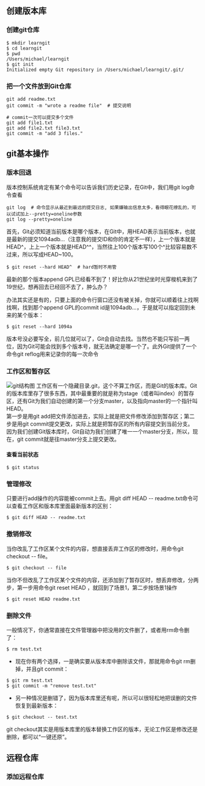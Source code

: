## 创建版本库
### 创建git仓库
```
$ mkdir learngit
$ cd learngit
$ pwd
/Users/michael/learngit
$ git init
Initialized empty Git repository in /Users/michael/learngit/.git/
```

### 把一个文件放到Git仓库
```
git add readme.txt  
git commit -m "wrote a readme file"  # 提交说明

# commit一次可以提交多个文件
git add file1.txt
git add file2.txt file3.txt
git commit -m "add 3 files."
```
## git基本操作
### 版本回退
版本控制系统肯定有某个命令可以告诉我们历史记录，在Git中，我们用git log命令查看
```
git log  # 命令显示从最近到最远的提交日志, 如果嫌输出信息太多，看得眼花缭乱的，可以试试加上--pretty=oneline参数
git log --pretty=oneline
```
首先，Git必须知道当前版本是哪个版本，在Git中，用HEAD表示当前版本，也就是最新的提交1094adb...（注意我的提交ID和你的肯定不一样），上一个版本就是HEAD^，上上一个版本就是HEAD^^，当然往上100个版本写100个^比较容易数不过来，所以写成HEAD~100。
```
$ git reset --hard HEAD^  # hard暂时不用管
```
最新的那个版本append GPL已经看不到了！好比你从21世纪坐时光穿梭机来到了19世纪，想再回去已经回不去了，肿么办？

办法其实还是有的，只要上面的命令行窗口还没有被关掉，你就可以顺着往上找啊找啊，找到那个append GPL的commit id是1094adb...，于是就可以指定回到未来的某个版本：
```
$ git reset --hard 1094a
```
版本号没必要写全，前几位就可以了，Git会自动去找。当然也不能只写前一两位，因为Git可能会找到多个版本号，就无法确定是哪一个了。此外Git提供了一个命令git reflog用来记录你的每一次命令

### 工作区和暂存区
![git结构图](./git图.jpg)
工作区有一个隐藏目录.git，这个不算工作区，而是Git的版本库。Git的版本库里存了很多东西，其中最重要的就是称为stage（或者叫index）的暂存区，还有Git为我们自动创建的第一个分支master，以及指向master的一个指针叫HEAD。  
第一步是用git add把文件添加进去，实际上就是把文件修改添加到暂存区；第二步是用git commit提交更改，实际上就是把暂存区的所有内容提交到当前分支。  
因为我们创建Git版本库时，Git自动为我们创建了唯一一个master分支，所以，现在，git commit就是往master分支上提交更改。
#### 查看当前状态
```
$ git status
```

### 管理修改
只要进行add操作的内容能被commit上去。用git diff HEAD -- readme.txt命令可以查看工作区和版本库里面最新版本的区别：
```
$ git diff HEAD -- readme.txt
```
### 撤销修改
当你改乱了工作区某个文件的内容，想直接丢弃工作区的修改时，用命令git checkout -- file。
```
$ git checkout -- file
```
当你不但改乱了工作区某个文件的内容，还添加到了暂存区时，想丢弃修改，分两步，第一步用命令git reset HEAD <file>，就回到了场景1，第二步按场景1操作
```
$ git reset HEAD readme.txt
```
### 删除文件
一般情况下，你通常直接在文件管理器中把没用的文件删了，或者用rm命令删了：
```
$ rm test.txt
```
* 现在你有两个选择，一是确实要从版本库中删除该文件，那就用命令git rm删掉，并且git commit：
```
$ git rm test.txt
$ git commit -m "remove test.txt"
```
* 另一种情况是删错了，因为版本库里还有呢，所以可以很轻松地把误删的文件恢复到最新版本：
```
$ git checkout -- test.txt
```
git checkout其实是用版本库里的版本替换工作区的版本，无论工作区是修改还是删除，都可以“一键还原”。
## 远程仓库
### 添加远程仓库
